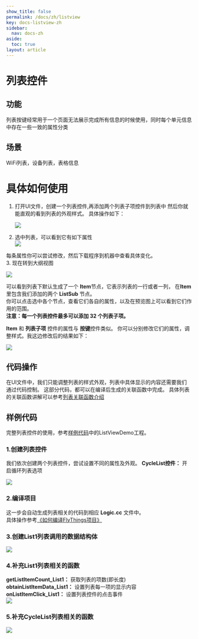 ```yaml
---
show_title: false
permalink: /docs/zh/listview
key: docs-listview-zh
sidebar:
  nav: docs-zh
aside:
  toc: true
layout: article
---
```


# 列表控件
## 功能
列表按键经常用于一个页面无法展示完成所有信息的时候使用，同时每个单元信息中存在一些一致的属性分类

## 场景
WiFi列表，设备列表，表格信息

# 具体如何使用
1. 打开UI文件，创建一个列表控件,再添加两个列表子项控件到列表中 然后你就能直观的看到列表的外观样式。 具体操作如下：  

   ![](assets/list/add_list.gif)
2. 选中列表，可以看到它有如下属性   
 ![](assets/list/properties.png)   

 每条属性你可以尝试修改，然后下载程序到机器中查看具体变化。  
3. 现在转到大纲视图    

   ![](assets/list/list_outline.png)

 可以看到列表下默认生成了一个 **Item**节点，它表示列表的一行或者一列， 在**Item**里包含我们添加的两个 **ListSub** 节点。  
 你可以点击选中各个节点，查看它们各自的属性，以及在预览图上可以看到它们作用的范围。  
 **注意：每一个列表控件最多可以添加 32 个列表子项。**

 **Item** 和 **列表子项** 控件的属性与 **按键**控件类似。
 你可以分别修改它们的属性，调整样式。我这边修改后的结果如下：  

 ![](assets/list/preview.png)  

## 代码操作
 在UI文件中，我们只能调整列表的样式外观，列表中具体显示的内容还需要我们通过代码控制。
 这部分代码，都可以在编译后生成的关联函数中完成。
 具体列表的关联函数讲解可以参考[列表关联函数介绍](relation_function#list)

## 样例代码
   完整列表控件的使用，参考[样例代码](demo_download#demo_download)中的ListViewDemo工程。    
### 1.创建列表控件
我们依次创建两个列表控件，尝试设置不同的属性及外观。
**CycleList控件：** 开启循环列表选项

  ![](assets/list/listview_new_widget.gif)

### 2.编译项目
这一步会自动生成列表相关的代码到相应 **Logic.cc** 文件中。  
具体操作参考[《如何编译FlyThings项目》](how_to_compile_flythings#how_to_compile_flythings)

### 3.创建List1列表调用的数据结构体
![](assets/list/list1_struct.jpg)
### 4.补充List1列表相关的函数
**getListItemCount_List1：** 获取列表的项数(即长度)  
**obtainListItemData_List1：** 设置列表每一项的显示内容  
**onListItemClick_List1：** 设置列表控件的点击事件  
![](assets/list/list1_func.png)
### 5.补充CycleList列表相关的函数
![](assets/list/CycleList_func.png)
